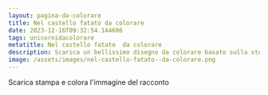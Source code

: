 ```yaml
---
layout: pagina-da-colorare
title: Nel castello fatato da colorare
date: 2023-12-16T09:32:54.144606
tags: unicornidacolorare
metatitle: Nel castello fatato  da colorare
description: Scarica un bellissimo disegno da colorare basato sulla storia Nel castello fatato 
image: /assets/images/nel-castello-fatato--da-colorare.png
---
```

Scarica stampa e colora l'immagine del racconto
        